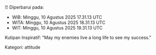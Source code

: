 ⏰ Diperbarui pada:
- WIB: Minggu, 10 Agustus 2025 17.31.13 UTC
- WITA: Minggu, 10 Agustus 2025 18.31.13 UTC
- WIT: Minggu, 10 Agustus 2025 19.31.13 UTC

Kutipan Inspiratif:
"May my enemies live a long life to see my success."


Kategori: attitude

